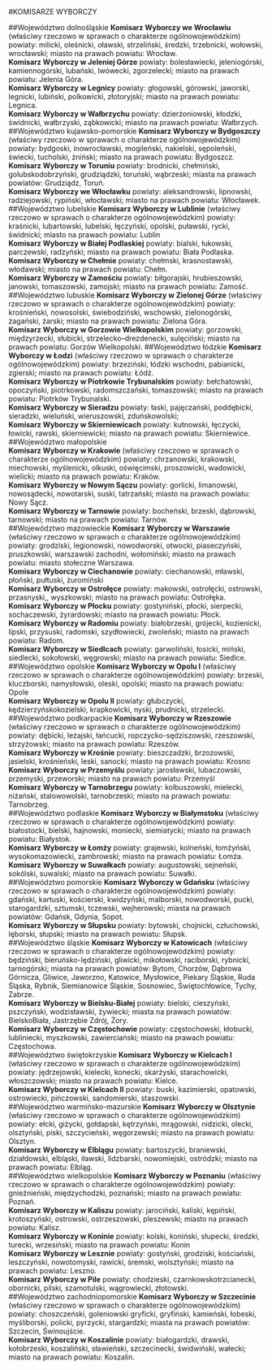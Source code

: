 #KOMISARZE WYBORCZY 

##Województwo dolnośląskie
**Komisarz Wyborczy we Wrocławiu** (właściwy rzeczowo w sprawach o charakterze ogólnowojewódzkim) powiaty: milicki, oleśnicki, 
oławski, strzeliński, średzki, trzebnicki, wołowski, wrocławski; miasto na prawach powiatu: Wrocław.  
**Komisarz Wyborczy w Jeleniej Górze** powiaty: bolesławiecki, jeleniogórski, kamiennogórski, lubański, lwówecki, zgorzelecki; 
miasto na prawach powiatu: Jelenia Góra.  
**Komisarz Wyborczy w Legnicy** powiaty: głogowski, górowski, jaworski, legnicki, lubiński, polkowicki, złotoryjski; 
miasto na prawach powiatu: Legnica.  
**Komisarz Wyborczy w Wałbrzychu** powiaty: dzierżoniowski, kłodzki, świdnicki, wałbrzyski, ząbkowicki; 
miasto na prawach powiatu: Wałbrzych.  
##Województwo kujawsko-pomorskie 
**Komisarz Wyborczy w Bydgoszczy** (właściwy rzeczowo w sprawach o charakterze ogólnowojewódzkim) powiaty: bydgoski, 
inowrocławski, mogileński, nakielski, sępoleński, świecki, tucholski, żniński; miasto na prawach powiatu: Bydgoszcz.   
**Komisarz Wyborczy w Toruniu** powiaty: brodnicki, chełmiński, golubskodobrzyński, grudziądzki, toruński, wąbrzeski; 
miasta na prawach powiatów: Grudziądz, Toruń.  
**Komisarz Wyborczy we Włocławku** powiaty: aleksandrowski, lipnowski, radziejowski, rypiński, włocławski; 
miasto na prawach powiatu: Włocławek.  
##Województwo lubelskie 
**Komisarz Wyborczy w Lublinie** (właściwy rzeczowo w sprawach o charakterze ogólnowojewódzkim) powiaty: kraśnicki, lubartowski, 
lubelski, łęczyński, opolski, puławski, rycki, świdnicki; miasto na prawach powiatu: Lublin  
**Komisarz Wyborczy w Białej Podlaskiej** powiaty: bialski, łukowski, parczewski, radzyński; miasto na prawach powiatu: 
Biała Podlaska.  
**Komisarz Wyborczy w Chełmie** powiaty: chełmski, krasnostawski, włodawski; miasto na prawach powiatu: Chełm.  
**Komisarz Wyborczy w Zamościu** powiaty: biłgorajski, hrubieszowski, janowski, tomaszowski, zamojski; miasto na prawach powiatu: 
Zamość.  
##Województwo lubuskie 
**Komisarz Wyborczy w Zielonej Górze** (właściwy rzeczowo w sprawach o charakterze ogólnowojewódzkim) powiaty: krośnieński, nowosolski, świebodziński, wschowski, zielonogórski, żagański, żarski; miasto na prawach powiatu: Zielona Góra.  
**Komisarz Wyborczy w Gorzowie Wielkopolskim** powiaty: gorzowski, międzyrzecki, słubicki, strzelecko–drezdenecki, sulęciński; miasto na prawach powiatu: Gorzów Wielkopolski. 
##Województwo łódzkie 
**Komisarz Wyborczy w Łodzi** (właściwy rzeczowo w sprawach o charakterze ogólnowojewódzkim) powiaty: brzeziński, łódzki wschodni, pabianicki, zgierski; miasto na prawach powiatu: Łódź.  
**Komisarz Wyborczy w Piotrkowie Trybunalskim** powiaty: bełchatowski, opoczyński, piotrkowski, radomszczański, tomaszowski; miasto na prawach powiatu: Piotrków Trybunalski.  
**Komisarz Wyborczy w Sieradzu** powiaty: łaski, pajęczański, poddębicki, sieradzki, wieluński, wieruszowski, zduńskowolski;  
**Komisarz Wyborczy w Skierniewicach** powiaty: kutnowski, łęczycki, łowicki, rawski, skierniewicki; miasto na prawach powiatu: Skierniewice.  
##Województwo małopolskie  
**Komisarz Wyborczy w Krakowie** (właściwy rzeczowo w sprawach o charakterze ogólnowojewódzkim) powiaty: chrzanowski, krakowski, miechowski, myślenicki, olkuski, oświęcimski, proszowicki, wadowicki, wielicki; miasto na prawach powiatu: Kraków.  
**Komisarz Wyborczy w Nowym Sączu** powiaty: gorlicki, limanowski, nowosądecki, nowotarski, suski, tatrzański; miasto na prawach powiatu: Nowy Sącz.  
**Komisarz Wyborczy w Tarnowie** powiaty: bocheński, brzeski, dąbrowski, tarnowski; miasto na prawach powiatu: Tarnów.  
##Województwo mazowieckie 
**Komisarz Wyborczy w Warszawie** (właściwy rzeczowo w sprawach o charakterze ogólnowojewódzkim) powiaty: grodziski, legionowski, nowodworski, otwocki, piaseczyński, pruszkowski, warszawski zachodni, wołomiński; miasto na prawach powiatu: miasto stołeczne Warszawa.  
**Komisarz Wyborczy w Ciechanowie** powiaty: ciechanowski, mławski, płoński, pułtuski, żuromiński  
**Komisarz Wyborczy w Ostrołęce** powiaty: makowski, ostrołęcki, ostrowski, przasnyski,, wyszkowski; miasto na prawach powiatu: Ostrołęka.  
**Komisarz Wyborczy w Płocku** powiaty: gostyniński, płocki, sierpecki, sochaczewski, żyrardowski; miasto na prawach powiatu: Płock.  
**Komisarz Wyborczy w Radomiu** powiaty: białobrzeski, grójecki, kozienicki, lipski, przysuski, radomski, szydłowiecki, zwoleński; miasto na prawach powiatu: Radom.  
**Komisarz Wyborczy w Siedlcach** powiaty: garwoliński, łosicki, miński, siedlecki, sokołowski, węgrowski; miasto na prawach powiatu: Siedlce.  
##Województwo opolskie 
**Komisarz Wyborczy w Opolu I** (właściwy rzeczowo w sprawach o charakterze ogólnowojewódzkim) powiaty: brzeski, kluczborski, namysłowski, oleski, opolski; miasto na prawach powiatu: Opole  
**Komisarz Wyborczy w Opolu II** powiaty: głubczycki, kędzierzyńskokozielski, krapkowicki, nyski, prudnicki, strzelecki.  
##Województwo podkarpackie 
**Komisarz Wyborczy w Rzeszowie** (właściwy rzeczowo w sprawach o charakterze ogólnowojewódzkim) powiaty: dębicki, leżajski, łańcucki, ropczycko-sędziszowski, rzeszowski, strzyżowski; miasto na prawach powiatu: Rzeszów.  
**Komisarz Wyborczy w Krośnie** powiaty: bieszczadzki, brzozowski, jasielski, krośnieński, leski, sanocki; miasto na prawach powiatu: Krosno  
**Komisarz Wyborczy w Przemyślu** powiaty: jarosławski, lubaczowski, przemyski, przeworski; miasto na prawach powiatu: Przemyśl  
**Komisarz Wyborczy w Tarnobrzegu** powiaty: kolbuszowski, mielecki, niżański, stalowowolski, tarnobrzeski; miasto na prawach powiatu: Tarnobrzeg.  
##Województwo podlaskie 
**Komisarz Wyborczy w Białymstoku** (właściwy rzeczowo w sprawach o charakterze ogólnowojewódzkim) powiaty: białostocki, bielski, hajnowski, moniecki, siemiatycki; miasto na prawach powiatu: Białystok.  
**Komisarz Wyborczy w Łomży** powiaty: grajewski, kolneński, łomżyński, wysokomazowiecki, zambrowski; miasto na prawach powiatu: Łomża.  
**Komisarz Wyborczy w Suwałkach** powiaty: augustowski, sejneński, sokólski, suwalski; miasto na prawach powiatu: Suwałki.  
##Województwo pomorskie 
**Komisarz Wyborczy w Gdańsku** (właściwy rzeczowo w sprawach o charakterze ogólnowojewódzkim) powiaty: gdański, kartuski, kościerski, kwidzyński, malborski, nowodworski, pucki, starogardzki, sztumski, tczewski, wejherowski; miasta na prawach powiatów: Gdańsk, Gdynia, Sopot.  
**Komisarz Wyborczy w Słupsku** powiaty: bytowski, chojnicki, człuchowski, lęborski, słupski; miasto na prawach powiatu: Słupsk.  
##Województwo śląskie 
**Komisarz Wyborczy w Katowicach** (właściwy rzeczowo w sprawach o charakterze ogólnowojewódzkim) powiaty: będziński, bieruńsko-lędziński, gliwicki, mikołowski, raciborski, rybnicki, tarnogórski; miasta na prawach powiatów: Bytom, Chorzów, Dąbrowa Górnicza, Gliwice, Jaworzno, Katowice, Mysłowice, Piekary Śląskie, Ruda Śląska, Rybnik, Siemianowice Śląskie, Sosnowiec, Świętochłowice, Tychy, Zabrze.  
**Komisarz Wyborczy w Bielsku-Białej** powiaty: bielski, cieszyński, pszczyński, wodzisławski, żywiecki; miasta na prawach powiatów: BielskoBiała, Jastrzębie Zdrój, Żory.  
**Komisarz Wyborczy w Częstochowie** powiaty: częstochowski, kłobucki, lubliniecki, myszkowski, zawierciański; miasto na prawach powiatu: Częstochowa.  
##Województwo świętokrzyskie
**Komisarz Wyborczy w Kielcach I** (właściwy rzeczowo w sprawach o charakterze ogólnowojewódzkim) powiaty: jędrzejowski, kielecki, konecki, skarżyski, starachowicki, włoszczowski; miasto na prawach powiatu: Kielce.  
**Komisarz Wyborczy w Kielcach II** powiaty: buski, kazimierski, opatowski, ostrowiecki, pińczowski, sandomierski, staszowski.  
##Województwo warmińsko-mazurskie
**Komisarz Wyborczy w Olsztynie** (właściwy rzeczowo w sprawach o charakterze ogólnowojewódzkim) powiaty: ełcki, giżycki, gołdapski, kętrzyński, mrągowski, nidzicki, olecki, olsztyński, piski, szczycieński, węgorzewski; miasto na prawach powiatu: Olsztyn.  
**Komisarz Wyborczy w Elblągu** powiaty: bartoszycki, braniewski, działdowski, elbląski, iławski, lidzbarski, nowomiejski, ostródzki; miasto na prawach powiatu: Elbląg.  
##Województwo wielkopolskie 
**Komisarz Wyborczy w Poznaniu** (właściwy rzeczowo w sprawach o charakterze ogólnowojewódzkim) powiaty: gnieźnieński, międzychodzki, poznański; miasto na prawach powiatu: Poznań.  
**Komisarz Wyborczy w Kaliszu** powiaty: jarociński, kaliski, kępiński, krotoszyński, ostrowski, ostrzeszowski, pleszewski; miasto na prawach powiatu: Kalisz.  
**Komisarz Wyborczy w Koninie** powiaty: kolski, koniński, słupecki, średzki, turecki, wrzesiński; miasto na prawach powiatu: Konin  
**Komisarz Wyborczy w Lesznie** powiaty: gostyński, grodziski, kościański, leszczyński, nowotomyski, rawicki, śremski, wolsztyński; miasto na prawach powiatu: Leszno.  
**Komisarz Wyborczy w Pile** powiaty: chodzieski, czarnkowskotrzcianecki, obornicki, pilski, szamotulski, wągrowiecki, złotowski.  
##Województwo zachodniopomorskie
**Komisarz Wyborczy w Szczecinie** (właściwy rzeczowo w sprawach o charakterze ogólnowojewódzkim) powiaty: choszczeński, goleniowski gryficki, gryfiński, kamieński, łobeski, myśliborski, policki, pyrzycki, stargardzki; miasta na prawach powiatów: Szczecin, Świnoujście.  
**Komisarz Wyborczy w Koszalinie** powiaty: białogardzki, drawski, kołobrzeski, koszaliński, sławieński, szczecinecki, świdwiński, wałecki; miasto na prawach powiatu: Koszalin.  
